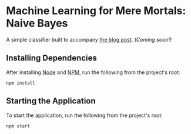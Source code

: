 # Machine Learning for Mere Mortals: Naive Bayes

A simple classifier built to accompany [the blog post](http://nick-cherry.com). _(Coming soon!)_

## Installing Dependencies

After installing [Node](https://nodejs.org/en/) and [NPM](https://www.npmjs.com/), run the following from the project's root:

```shell
npm install
```

## Starting the Application

To start the application, run the following from the project's root:

```shell
npm start
```
